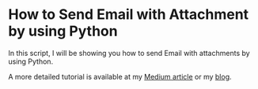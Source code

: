 # How to Send Email with Attachment by using Python

In this script, I will be showing you how to send Email with attachments by using Python.

A more detailed tutorial is available at my [Medium article]() or my [blog]().
